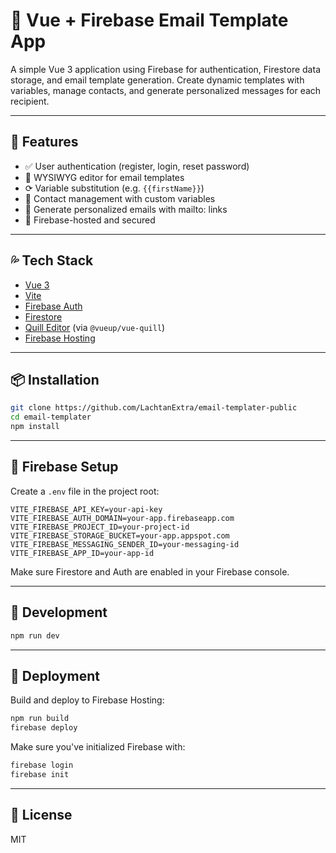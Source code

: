 # 📧 Vue + Firebase Email Template App

A simple Vue 3 application using Firebase for authentication, Firestore data storage, and email template generation. Create dynamic templates with variables, manage contacts, and generate personalized messages for each recipient.

---

## 🚀 Features

* ✅ User authentication (register, login, reset password)
* 📝 WYSIWYG editor for email templates
* ⟳ Variable substitution (e.g. `{{firstName}}`)
* 💇️ Contact management with custom variables
* 📨 Generate personalized emails with mailto: links
* 🔐 Firebase-hosted and secured

---

## 💦 Tech Stack

* [Vue 3](https://vuejs.org/)
* [Vite](https://vitejs.dev/)
* [Firebase Auth](https://firebase.google.com/products/auth)
* [Firestore](https://firebase.google.com/products/firestore)
* [Quill Editor](https://quilljs.com/) (via `@vueup/vue-quill`)
* [Firebase Hosting](https://firebase.google.com/products/hosting)

---

## 📦 Installation

```bash
git clone https://github.com/LachtanExtra/email-templater-public
cd email-templater
npm install
```

---

## 🔐 Firebase Setup

Create a `.env` file in the project root:

```env
VITE_FIREBASE_API_KEY=your-api-key
VITE_FIREBASE_AUTH_DOMAIN=your-app.firebaseapp.com
VITE_FIREBASE_PROJECT_ID=your-project-id
VITE_FIREBASE_STORAGE_BUCKET=your-app.appspot.com
VITE_FIREBASE_MESSAGING_SENDER_ID=your-messaging-id
VITE_FIREBASE_APP_ID=your-app-id
```

Make sure Firestore and Auth are enabled in your Firebase console.

---

## 🧪 Development

```bash
npm run dev
```

---

## 🚀 Deployment

Build and deploy to Firebase Hosting:

```bash
npm run build
firebase deploy
```

Make sure you've initialized Firebase with:

```bash
firebase login
firebase init
```

---

## 📄 License

MIT


